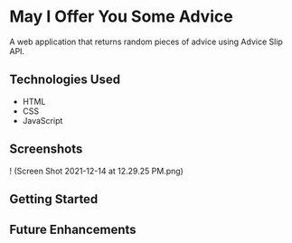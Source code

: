 # May I Offer You Some Advice
A web application that returns random pieces of advice using Advice Slip API.

## Technologies Used
* HTML
* CSS
* JavaScript

## Screenshots
! (Screen Shot 2021-12-14 at 12.29.25 PM.png)

## Getting Started

## Future Enhancements